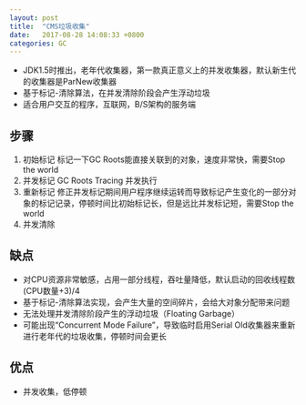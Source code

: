 ```yaml
---
layout: post
title:  "CMS垃圾收集"
date:   2017-08-28 14:08:33 +0800
categories: GC
---
```



* JDK1.5时推出，老年代收集器，第一款真正意义上的并发收集器，默认新生代的收集器是ParNew收集器
* 基于标记-清除算法，在并发清除阶段会产生浮动垃圾
* 适合用户交互的程序，互联网，B/S架构的服务端

## 步骤
1. 初始标记 标记一下GC Roots能直接关联到的对象，速度非常快，需要Stop the world
1. 并发标记 GC Roots Tracing 并发执行
1. 重新标记 修正并发标记期间用户程序继续运转而导致标记产生变化的一部分对象的标记记录，停顿时间比初始标记长，但是远比并发标记短，需要Stop the world
1. 并发清除 

## 缺点
* 对CPU资源非常敏感，占用一部分线程，吞吐量降低，默认启动的回收线程数(CPU数量+3)/4
* 基于标记-清除算法实现，会产生大量的空间碎片，会给大对象分配带来问题
* 无法处理并发清除阶段产生的浮动垃圾（Floating Garbage）
* 可能出现“Concurrent Mode Failure”，导致临时启用Serial Old收集器来重新进行老年代的垃圾收集，停顿时间会更长

## 优点
* 并发收集，低停顿




